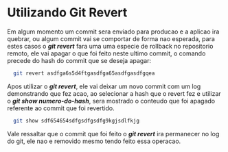 # Utilizando Git Revert

Em algum momento um commit sera enviado para producao e a aplicao ira quebrar, ou algum commit vai se comportar de forma nao esperada, para estes casos o **_git revert_** fara uma uma especie de rollback no repositorio remoto, ele vai apagar o que foi feito neste ultimo commit, o comando precede do hash do commit que se deseja apagar:

```bash
  git revert asdfga6s5d4ftgasdfga65asdfgasdfgqea
```

Apos utilizar o **_git revert_**, ele vai deixar um novo commit com um log demonstrando que fez acao, ao selecionar a hash que o revert fez e utilizar o **_git show numero-do-hash_**, sera mostrado o conteudo que foi apagado referente ao commit que foi revertido.

```bash
  git show sdf654654sdfgsdfgsdfg9kgjsdlfkjg
```

Vale ressaltar que o commit que foi feito o **_git revert_** ira permanecer no log do git, ele nao e removido mesmo tendo feito essa operacao.

